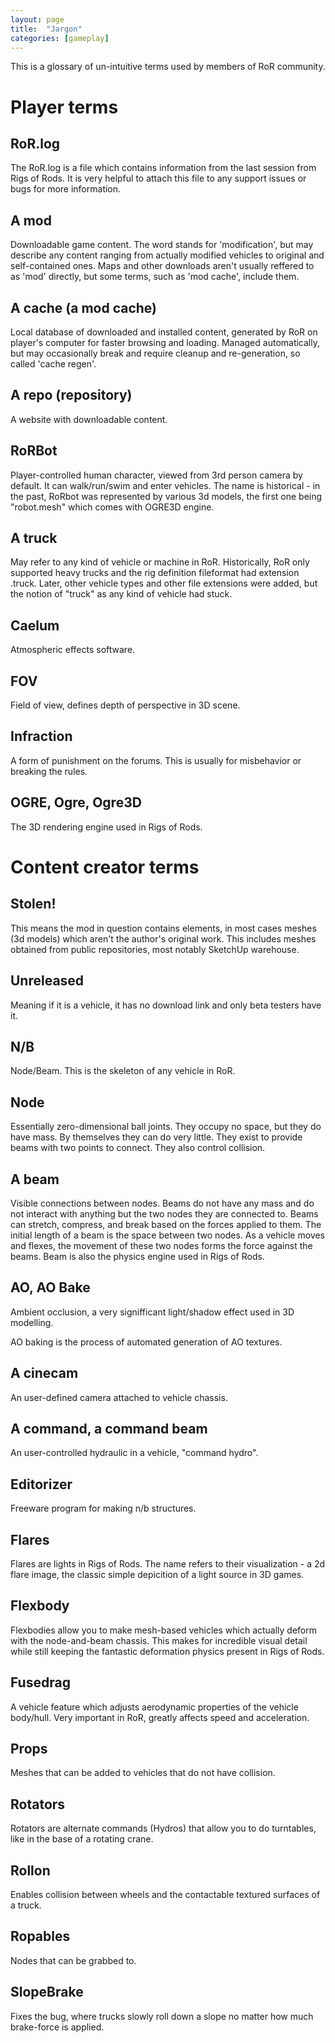 ```yaml
---
layout: page
title:  "Jargon"
categories: [gameplay]
---
```



This is a glossary of un-intuitive terms used by members of RoR community.

<!-- ----------------------------------------------------------------------- -->

# Player terms

## RoR.log
The RoR.log is a file which contains information from the last session from Rigs of Rods. It is very helpful to attach this file to any support issues or bugs for more information.

## A mod

Downloadable game content. The word stands for 'modification', but may describe any content ranging from actually modified vehicles to original and self-contained ones. Maps and other downloads aren't usually reffered to as 'mod' directly, but some terms, such as 'mod cache', include them.

## A cache (a mod cache)

Local database of downloaded and installed content, generated by RoR on player's computer for faster browsing and loading. Managed automatically, but may occasionally break and require cleanup and re-generation, so called 'cache regen'.

## A repo (repository)

A website with downloadable content.

## RoRBot

Player-controlled human character, viewed from 3rd person camera by default. It can walk/run/swim and enter vehicles. The name is historical - in the past, RoRbot was represented by various 3d models, the first one being "robot.mesh" which comes with OGRE3D engine.

## A truck

May refer to any kind of vehicle or machine in RoR. 
Historically, RoR only supported heavy trucks and the rig definition fileformat had extension .truck.
Later, other vehicle types and other file extensions were added, but the notion of "truck" as any kind of vehicle had stuck.

## Caelum

Atmospheric effects software.

## FOV

Field of view, defines depth of perspective in 3D scene.

## Infraction

A form of punishment on the forums. This is usually for misbehavior or breaking the rules.

## OGRE, Ogre, Ogre3D

The 3D rendering engine used in Rigs of Rods.

<!-- ----------------------------------------------------------------------- -->

# Content creator terms

## Stolen!

This means the mod in question contains elements, in most cases meshes (3d models) which aren't the author's original work. This includes meshes obtained from public repositories, most notably SketchUp warehouse.

## Unreleased

Meaning if it is a vehicle, it has no download link and only beta testers have it.

## N/B

Node/Beam. This is the skeleton of any vehicle in RoR. 

## Node

Essentially zero-dimensional ball joints. They occupy no space, but they do have mass. By themselves they can do very little. They exist to provide beams with two points to connect. They also control collision.

## A beam

Visible connections between nodes. Beams do not have any mass and do not interact with anything but the two nodes they are connected to. Beams can stretch, compress, and break based on the forces applied to them. The initial length of a beam is the space between two nodes. As a vehicle moves and flexes, the movement of these two nodes forms the force against the beams. Beam is also the physics engine used in Rigs of Rods.

## AO, AO Bake

Ambient occlusion, a very signifficant light/shadow effect used in 3D modelling.

AO baking is the process of automated generation of AO textures.

## A cinecam

An user-defined camera attached to vehicle chassis.

## A command, a command beam

An user-controlled hydraulic in a vehicle, "command hydro".

## Editorizer

Freeware program for making n/b structures.

## Flares

Flares are lights in Rigs of Rods. The name refers to their visualization - a 2d flare image, the classic simple depicition of a light source in 3D games. 

## Flexbody

Flexbodies allow you to make mesh-based vehicles which actually deform with the node-and-beam chassis. This makes for incredible visual detail while still keeping the fantastic deformation physics present in Rigs of Rods. 

## Fusedrag

A vehicle feature which adjusts aerodynamic properties of the vehicle body/hull. Very important in RoR, greatly affects speed and acceleration.

## Props

Meshes that can be added to vehicles that do not have collision.

## Rotators

Rotators are alternate commands (Hydros) that allow you to do turntables, like in the base of a rotating crane.

## Rollon

Enables collision between wheels and the contactable textured surfaces of a truck.

## Ropables

Nodes that can be grabbed to.

## SlopeBrake

Fixes the bug, where trucks slowly roll down a slope no matter how much brake-force is applied.

